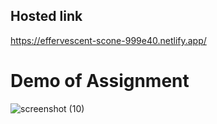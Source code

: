 ## Hosted link 
https://effervescent-scone-999e40.netlify.app/

# Demo of Assignment 
![screenshot (10)](https://user-images.githubusercontent.com/115978151/236672981-b019f754-aa44-43a6-aed7-b05f5364205e.png)
